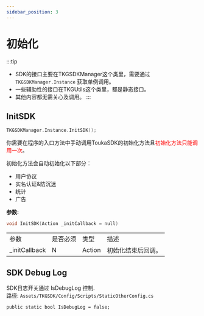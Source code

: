 ```yaml
---
sidebar_position: 3
---
```


# 初始化

:::tip
- SDK的接口主要在TKGSDKManager这个类里，需要通过 `TKGSDKManager.Instance` 获取单例调用。
- 一些辅助性的接口在TKGUtils这个类里，都是静态接口。
- 其他内容都无需关心及调用。
:::

## InitSDK

```c
TKGSDKManager.Instance.InitSDK();
```

你需要在程序的入口方法中手动调用ToukaSDK的初始化方法且<font color="ff0000">初始化方法只能调用一次</font>。

初始化方法会自动初始化以下部分：
- 用户协议
- 实名认证&防沉迷
- 统计
- 广告

**参数:**
```c
void InitSDK(Action _initCallback = null) 
```

<table>
  <tr>
    <td>参数</td>
    <td>是否必须</td>
    <td>类型</td>
    <td>描述</td>
  </tr>
  <tr>
    <td>_initCallback</td>
    <td>N</td>
    <td>Action</td>
    <td>初始化结束后回调。</td>
  </tr>
</table>


## SDK Debug Log
SDK日志开关通过 IsDebugLog 控制.     
路径: `Assets/TKGSDK/Config/Scripts/StaticOtherConfig.cs`

```
public static bool IsDebugLog = false;
```